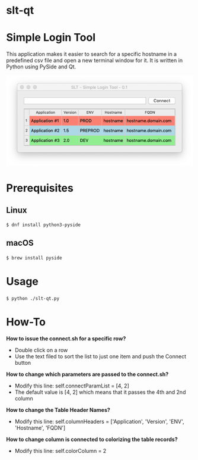 # slt-qt

# Simple Login Tool

This application makes it easier to search for a specific hostname in a predefined csv file and open a new terminal window for it.
It is written in Python using PySide and Qt.

![Screenshot](/slt-qt-screenshot.png "Screenshot")

# Prerequisites
## Linux

``
$ dnf install python3-pyside
``

## macOS

``
$ brew install pyside
``

# Usage

``
$ python ./slt-qt.py
``

# How-To
**How to issue the connect.sh for a specific row?**
- Double click on a row
- Use the text filed to sort the list to just one item and push the Connect button

**How to change which parameters are passed to the connect.sh?**
- Modify this line: self.connectParamList = [4, 2]
- The default value is [4, 2] which means that it passes the 4th and 2nd column

**How to change the Table Header Names?**
- Modify this line: self.columnHeaders = ['Application', 'Version', 'ENV', 'Hostname', 'FQDN']

**How to change column is connected to colorizing the table records?**
- Modify this line: self.colorColumn = 2
